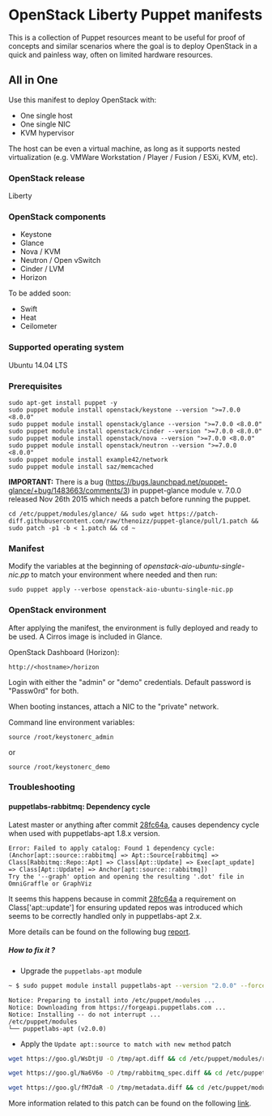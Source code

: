 OpenStack Liberty Puppet manifests
===============================

This is a collection of Puppet resources meant to be useful for proof of
concepts and similar scenarios where the goal is to deploy OpenStack in a
quick and painless way, often on limited hardware resources.

All in One
----------

Use this manifest to deploy OpenStack with:

* One single host
* One single NIC
* KVM hypervisor

The host can be even a virtual machine, as long as it supports nested
virtualization (e.g. VMWare Workstation / Player / Fusion / ESXi, KVM, etc).

### OpenStack release

Liberty

### OpenStack components

* Keystone
* Glance
* Nova / KVM
* Neutron / Open vSwitch
* Cinder / LVM
* Horizon

To be added soon:

* Swift
* Heat
* Ceilometer

### Supported operating system

Ubuntu 14.04 LTS

### Prerequisites

    sudo apt-get install puppet -y
    sudo puppet module install openstack/keystone --version ">=7.0.0 <8.0.0"
    sudo puppet module install openstack/glance --version ">=7.0.0 <8.0.0"
    sudo puppet module install openstack/cinder --version ">=7.0.0 <8.0.0"
    sudo puppet module install openstack/nova --version ">=7.0.0 <8.0.0"
    sudo puppet module install openstack/neutron --version ">=7.0.0 <8.0.0"
    sudo puppet module install example42/network
    sudo puppet module install saz/memcached

**IMPORTANT:** There is a bug (https://bugs.launchpad.net/puppet-glance/+bug/1483663/comments/3) in puppet-glance module v. 7.0.0 released Nov 26th 2015 which needs a patch before running the puppet.

    cd /etc/puppet/modules/glance/ && sudo wget https://patch-diff.githubusercontent.com/raw/thenoizz/puppet-glance/pull/1.patch && sudo patch -p1 -b < 1.patch && cd ~

### Manifest

Modify the variables at the beginning of _openstack-aio-ubuntu-single-nic.pp_
to match your environment where needed and then run:

    sudo puppet apply --verbose openstack-aio-ubuntu-single-nic.pp

### OpenStack environment

After applying the manifest, the environment is fully deployed and ready to be
used. A Cirros image is included in Glance.

OpenStack Dashboard (Horizon):

    http://<hostname>/horizon

Login with either the "admin" or "demo" credentials. Default password is
"Passw0rd" for both.

When booting instances, attach a NIC to the "private" network.

Command line environment variables:

    source /root/keystonerc_admin

or

    source /root/keystonerc_demo

### Troubleshooting

#### puppetlabs-rabbitmq: Dependency cycle

Latest master or anything after commit [28fc64a][0], causes dependency cycle when used with puppetlabs-apt 1.8.x version.

```
Error: Failed to apply catalog: Found 1 dependency cycle:
(Anchor[apt::source::rabbitmq] => Apt::Source[rabbitmq] => Class[Rabbitmq::Repo::Apt] => Class[Apt::Update] => Exec[apt_update] => Class[Apt::Update] => Anchor[apt::source::rabbitmq])
Try the '--graph' option and opening the resulting '.dot' file in OmniGraffle or GraphViz
```

It seems this happens because in commit [28fc64a][0] a requirement on Class['apt::update'] for ensuring updated repos was introduced which seems to be correctly handled only in puppetlabs-apt 2.x.

More details can be found on the following bug [report][1].

##### How to fix it ?

- Upgrade the `puppetlabs-apt` module

```bash
~ $ sudo puppet module install puppetlabs-apt --version "2.0.0" --force
```

```
Notice: Preparing to install into /etc/puppet/modules ...
Notice: Downloading from https://forgeapi.puppetlabs.com ...
Notice: Installing -- do not interrupt ...
/etc/puppet/modules
└── puppetlabs-apt (v2.0.0)
```

- Apply the `Update apt::source to match with new method` patch


```bash
wget https://goo.gl/WsDtjU -O /tmp/apt.diff && cd /etc/puppet/modules/rabbitmq/manifests/repo/ && sudo git apply /tmp/apt.diff && cd ~
```

```bash
wget https://goo.gl/Na6V6o -O /tmp/rabbitmq_spec.diff && cd /etc/puppet/modules/rabbitmq/spec/classes/ && sudo git apply /tmp/rabbitmq_spec.diff && cd ~
```

```bash
wget https://goo.gl/fM7daR -O /tmp/metadata.diff && cd /etc/puppet/modules/rabbitmq && sudo git apply /tmp/metadata.diff && cd ~
```

More information related to this patch can be found on the following [link][2].

[0]: https://github.com/puppetlabs/puppetlabs-rabbitmq/commit/28fc64a7d536873daf2a93e6461611c7238e053e
[1]: https://tickets.puppetlabs.com/browse/MODULES-2995
[2]: https://github.com/puppetlabs/puppetlabs-rabbitmq/pull/423/commits/c6d3b3dda2ddcf6747dc6f8328a090f42a292a0e
